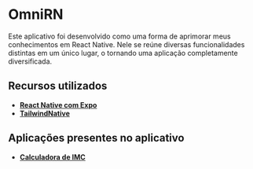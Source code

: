 # OmniRN

Este aplicativo foi desenvolvido como uma forma de aprimorar meus conhecimentos em React Native. Nele se reúne diversas funcionalidades distintas em um único lugar, o tornando uma aplicação completamente diversificada.

## Recursos utilizados
- [**React Native com Expo**](https://docs.expo.dev/)
- [**TailwindNative**](https://www.nativewind.dev/quick-starts/expo)

## Aplicações presentes no aplicativo
- [**Calculadora de IMC**](https://github.com/DouglasSuzukiDS/ReactNative-Apps/tree/main/imc)
